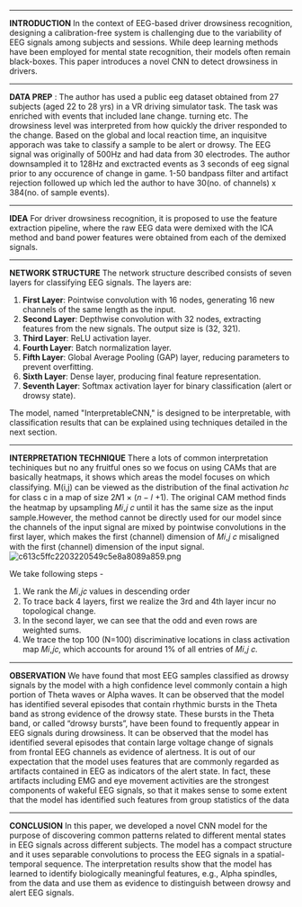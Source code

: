 * * *
**INTRODUCTION**
In the context of EEG-based driver drowsiness recognition, designing a calibration-free system is challenging due to the variability of EEG signals among subjects and sessions. While deep learning methods have been employed for mental state recognition, their models often remain black-boxes. This paper introduces a novel CNN to detect drowsiness in drivers.
* * *
**DATA PREP** : 
The author has used a public eeg dataset obtained from 27 subjects (aged 22 to 28 yrs) in a VR driving simulator task. The task was enriched with events that included lane change. turning etc. The drowsiness level was interpreted from how quickly the driver responded to the change.
Based on the global and local reaction time, an inquisitve apporach was take to classify a sample to be alert or drowsy.
The EEG signal was originally of 500Hz and had data from 30 electrodes. The author downsampled it to 128Hz and exctracted events as 3 seconds of eeg signal prior to any occurence of change in game. 1-50 bandpass filter and artifact rejection followed up which led the author to have 30(no. of channels) x 384(no. of sample events).
* * *
**IDEA** 
For driver drowsiness recognition, it is proposed to use the feature extraction pipeline, where the raw EEG data were demixed with the ICA method and band power features were obtained from each of the demixed signals. 
* * *
**NETWORK STRUCTURE**
The network structure described consists of seven layers for classifying EEG signals. The layers are:

1. **First Layer**: Pointwise convolution with 16 nodes, generating 16 new channels of the same length as the input.
2. **Second Layer**: Depthwise convolution with 32 nodes, extracting features from the new signals. The output size is (32, 321).
3. **Third Layer**: ReLU activation layer.
4. **Fourth Layer**: Batch normalization layer.
5. **Fifth Layer**: Global Average Pooling (GAP) layer, reducing parameters to prevent overfitting.
6. **Sixth Layer**: Dense layer, producing final feature representation.
7. **Seventh Layer**: Softmax activation layer for binary classification (alert or drowsy state).

The model, named "InterpretableCNN," is designed to be interpretable, with classification results that can be explained using techniques detailed in the next section.
* * *
**INTERPRETATION TECHNIQUE** 
There a lots of common interpretation techiniques but no any fruitful ones so we focus on using CAMs that are basically heatmaps, it shows which areas the model focuses on which classifying. M(i,j) can be viewed as the distribution of the final activation ℎ𝑐 for class c in a map of size 2𝑁1 × (𝑛 − 𝑙 +1). The original CAM method finds the  heatmap by upsampling 𝑀𝑖,𝑗 𝑐 until it has the same size as the input sample.However, the method cannot be directly used for our model since the channels of the input signal are mixed by pointwise convolutions in the first layer, which makes the first (channel) dimension of 𝑀𝑖,𝑗 𝑐 misaligned with the first (channel) dimension of the input signal. ![c613c5ffc2203220549c5e8a8089a859.png](../_resources/c613c5ffc2203220549c5e8a8089a859.png)

We take following steps - 
1. We rank the 𝑀𝑖,𝑗𝑐  values in descending order 
2. To trace back 4 layers, first we realize the 3rd and 4th layer incur no topological change.
3. In the second layer, we can see that the odd and even rows are weighted sums. 
4.  We trace the top 100 (N=100) 
discriminative locations in class activation map 𝑀𝑖,𝑗𝑐, which accounts for around 1% of all entries of 𝑀𝑖,𝑗 𝑐.
* * *
**OBSERVATION**
We have found that most EEG samples classified as drowsy signals by the model with a high confidence level commonly contain a high portion of Theta waves or Alpha waves. It can be observed that the model has identified several episodes that contain rhythmic bursts in the Theta band as strong evidence of the drowsy state. These bursts in the Theta band, or called “drowsy bursts”, have been found to frequently appear in EEG signals during drowsiness.
It can be observed that the model has identified several episodes that contain large
voltage change of signals from frontal EEG channels as evidence of alertness. 
It is out of our expectation that the model uses features that are commonly regarded as artifacts contained in EEG as indicators of the alert state. In fact, these artifacts including EMG and eye movement activities are the strongest components of wakeful EEG signals, so that it makes sense to some extent that the model has identified such features from group statistics of the data
* * *
**CONCLUSION**
In this paper, we developed a novel CNN model for the purpose of discovering common patterns related to different mental states in EEG signals across different subjects. The model has a compact structure and it uses separable convolutions to process the EEG signals in a spatial-temporal sequence. 
The interpretation results show that the model has learned to identify biologically meaningful features, e.g., Alpha spindles, from the data and use them as evidence to distinguish between drowsy and alert EEG signals.